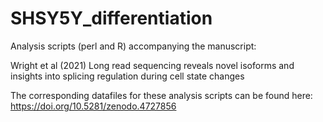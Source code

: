 # SHSY5Y_differentiation
Analysis scripts (perl and R) accompanying the manuscript: 

Wright et al (2021) Long read sequencing reveals novel isoforms and insights into splicing regulation during cell state changes

The corresponding datafiles for these analysis scripts can be found here: https://doi.org/10.5281/zenodo.4727856
